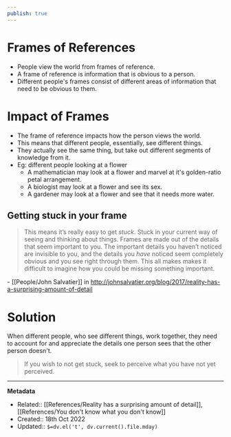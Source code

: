 ```yaml
---
publish: true
---
```


# Frames of References
- People view the world from frames of reference.
- A frame of reference is information that is obvious to a person.
- Different people's frames consist of different areas of information that need to be obvious to them.
# Impact of Frames
- The frame of reference impacts how the person views the world.
- This means that different people, essentially, see different things.
- They actually see the same thing, but take out different segments of knowledge from it.
- Eg: different people looking at a flower
	- A mathematician may look at a flower and marvel at it's golden-ratio petal arrangement.
	- A biologist may look at a flower and see its sex.
	- A gardener may look at a flower and see that it needs more water.
## Getting stuck in your frame
> This means it’s really easy to get _stuck_. Stuck in your current way of seeing and thinking about things. Frames are made out of the details that seem important to you. The important details you haven’t noticed are invisible to you, and the details you _have_ noticed seem completely obvious and you see right through them. This all makes makes it difficult to imagine how you could be missing something important.

\- [[People/John Salvatier]] in http://johnsalvatier.org/blog/2017/reality-has-a-surprising-amount-of-detail
# Solution
When different people, who see different things, work together, they need to account for and appreciate the details one person sees that the other person doesn't.

> If you wish to not get stuck, seek to perceive what you have not yet perceived.

---
**Metadata**
- Related:: [[References/Reality has a surprising amount of detail]], [[References/You don't know what you don't know]]
- Created:: 18th Oct 2022
- Updated:: `$=dv.el('t', dv.current().file.mday)`